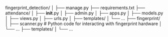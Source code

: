fingerprint_detection/
│
├── manage.py
├── requirements.txt
├── attendance/
│   ├── __init__.py
│   ├── admin.py
│   ├── apps.py
│   ├── models.py
│   ├── views.py
│   ├── urls.py
│   ├── templates/
│   └── ...
├── fingerprint/
│   ├── scanner.py  # Python code for interacting with fingerprint hardware
│   └── ...
├── templates/
│
└── ...
